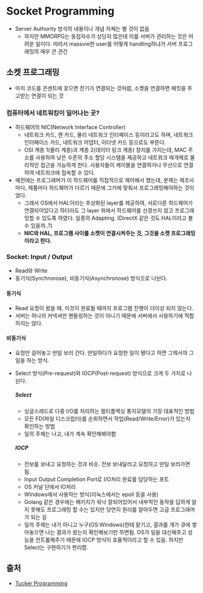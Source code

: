 # Socket Programming

- Server Authority 방식의 내용이나 개념 자체는 별 것이 없음
  - 하지만 MMORPG는 동접자수가 상당히 많은데 이를 서버가 관리하는 것은 어려운 일이다. 따라서  massvie한 user를 어떻게 handling하냐가 서버 프로그래밍의 매우 큰 관건



## 소켓 프로그래밍

- 마치 코드를 콘센트에 꽂으면 전기가 연결되는 것처럼, 소켓을 연결하면 패킷을 주고받는 연결이 되는 것

### 컴퓨터에서 네트워킹이 일어나는 곳?

- 하드웨어의 NIC(Network Interface Controller)
  - 네트워크 카드, 랜 카드, 물리 네트워크 인터페이스 등이라고도 하며, 네트워크 인터페이스 카드, 네트워크 어댑터, 이더넷 카드 등으로도 부른다.
  - OSI 계층 1(물리 계층)과 계층 2(데이터 링크 계층) 장치를 가지는데, MAC 주소를 사용하여 낮은 수준의 주소 할당 시스템을 제공하고 네트워크 매개체로 물리적인 접근을 가능하게 한다. 사용자들이 케이블을 연결하거나 무선으로 연결하여 네트워크에 접속할 수 있다.
- 예전에는 프로그래머가 이 하드웨어를 직접적으로 제어해서 했는데, 문제는 제조사마다, 제품마다 하드웨어가 다르기 때문에 그거에 맞춰서 프로그래밍해야하는 것이었다. 
  - 그래서 OS에서 HAL이라는 추상화된 layer를 제공하여, 서로다른 하드웨어가 연결되어있다고 하더라도 그 layer 위에서 하드웨어를 신경쓰지 않고 프로그래밍할 수 있도록 하였다. 일종의 Adapting. (DirectX 같은 것도 HAL이라고 볼 수 있을까..?)
  - **NIC와 HAL, 프로그램 사이를 소켓이 연결시켜주는 것, 그것을 소켓 프로그래밍이라고 한다.**



### Socket: Input / Output

- Read와 Write
- 동기식(Synchronose), 비동기식(Asynchronose) 방식으로 나뉜다.



#### 동기식

- Read 요청이 왔을 때, 이것이 완료될 때까지 프로그램 진행이 더이상 되지 않는다.
- 서버는 하나의 커넥셔만 핸들링하는 것이 아니기 때문에 서버에서 사용하기에 적합하지는 않다.



#### 비동기식

- 요청만 걸어놓고 딴일 보러 간다. 딴일하다가 요청한 일이 됐다고 하면 그제서야 그일을 하는 방식.

- Select 방식(Pre-request)와 IOCP(Post-request) 방식으로 크게 두 가지로 나뉜다.

  ##### Select

  - 싱글스레드로 다중 I/O를 처리하는 멀티플렉싱 통지모델의 가장 대표적인 방법
  - 모든 FD(파일 디스크립터)를 순회하면서 작업(Read/Write/Error)가 있는지 확인하는 방법
  - 일의 주체는 나고, 내가 계속 확인해봐야함

  ##### IOCP

  - 전보를 보내고 요청하는 것과 비슷. 전보 보내달라고 요청하고 딴일 보러가면 됨.
  - Input Output Completion Port로 I/O처리 완료를 담당하는 포트
  - OS 커널 단에서 IO처리
  - WIndows에서 사용하는 방식(리눅스에서는 epoll 등을 사용)
  - Golang 같은 경우에는 패키지가 워낙 잘되어있어서 내부적인 동작을 딥하게 알지 못해도 프로그래밍 할 수는 있지만 당연히 원리를 알아두면 고급 프로그래머가 되는 길
  - 일의 주체는 내가 아니고 누구(OS:Windows)한테 맡기고, 결과를 걔가 큐에 쌓아놓으면 나는 결과가 왔는지 확인해보기만 하면됨. OS가 일을 대신해주고 성능을 컨트롤해주기 때문에 IOCP 방식이 효율적이라고 할 수 있음. 하지만 Select는 구현하기가 편리함. 







## 출처

- [Tucker Programming](https://www.youtube.com/channel/UCZp_ftx6UB_32VfVmlS3o_A)

